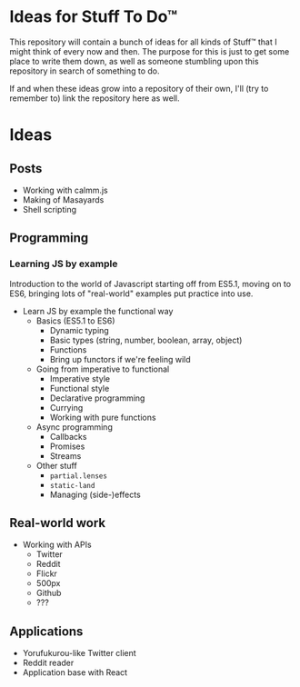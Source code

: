 # Ideas for Stuff To Do™

This repository will contain a bunch of ideas for all kinds of Stuff™ that I might think of every now and then. The purpose for this is just to get some place to write them down, as well as someone stumbling upon this repository in search of something to do.

If and when these ideas grow into a repository of their own, I'll (try to remember to) link the repository here as well.

# Ideas

## Posts

 * Working with calmm.js
 * Making of Masayards
 * Shell scripting

## Programming

### Learning JS by example

Introduction to the world of Javascript starting off from ES5.1, moving on to ES6, bringing lots of "real-world" examples put practice into use.

 * Learn JS by example the functional way
   * Basics (ES5.1 to ES6)
     * Dynamic typing
     * Basic types (string, number, boolean, array, object)
     * Functions
     * Bring up functors if we're feeling wild
   * Going from imperative to functional
     * Imperative style
     * Functional style
     * Declarative programming
     * Currying
     * Working with pure functions
   * Async programming
     * Callbacks
     * Promises
     * Streams
   * Other stuff
     * `partial.lenses`
     * `static-land`
     * Managing (side-)effects

## Real-world work

 * Working with APIs
   * Twitter
   * Reddit
   * Flickr
   * 500px
   * Github
   * ???

## Applications

 * Yorufukurou-like Twitter client
 * Reddit reader
 * Application base with React
